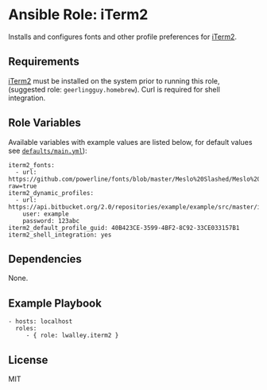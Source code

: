 # Ansible Role: iTerm2

Installs and configures fonts and other profile preferences for [iTerm2][iterm2].

## Requirements

[iTerm2][iterm2] must be installed on the system prior to running this role,
(suggested role: `geerlingguy.homebrew`). Curl is required for shell
integration.

## Role Variables

Available variables with example values are listed below, for default values see
[`defaults/main.yml`](defaults/main.yml)):

    iterm2_fonts:
      - url: https://github.com/powerline/fonts/blob/master/Meslo%20Slashed/Meslo%20LG%20M%20Regular%20for%20Powerline.ttf?raw=true
    iterm2_dynamic_profiles:
      - url: https://api.bitbucket.org/2.0/repositories/example/example/src/master/iTerm2/DynamicProfiles/example.plist
        user: example
        password: 123abc
    iterm2_default_profile_guid: 40B423CE-3599-4BF2-8C92-33CE033157B1
    iterm2_shell_integration: yes

## Dependencies

None.

## Example Playbook

    - hosts: localhost
      roles:
         - { role: lwalley.iterm2 }

## License

MIT

[brew]: https://brew.sh
[iterm2]: https://www.iterm2.com
